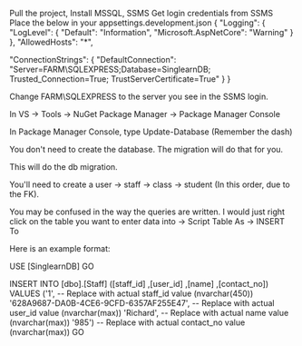 Pull the project, Install MSSQL, SSMS Get login credentials from SSMS Place the below in your appsettings.development.json { "Logging": { "LogLevel": { "Default": "Information", "Microsoft.AspNetCore": "Warning" } }, "AllowedHosts": "*",

"ConnectionStrings": { "DefaultConnection": "Server=FARM\SQLEXPRESS;Database=SinglearnDB; Trusted_Connection=True; TrustServerCertificate=True" } }

Change FARM\SQLEXPRESS to the server you see in the SSMS login.

In VS -> Tools -> NuGet Package Manager -> Package Manager Console

In Package Manager Console, type Update-Database (Remember the dash)

You don't need to create the database. The migration will do that for you.

This will do the db migration.

You'll need to create a user -> staff -> class -> student (In this order, due to the FK).

You may be confused in the way the queries are written. I would just right click on the table you want to enter data into -> Script Table As -> INSERT To

Here is an example format:

USE [SinglearnDB]
GO

INSERT INTO [dbo].[Staff]
           ([staff_id]
           ,[user_id]
           ,[name]
           ,[contact_no])
     VALUES
           ('1', -- Replace with actual staff_id value (nvarchar(450))
           '628A9687-DA0B-4CE6-9CFD-6357AF255E47', -- Replace with actual user_id value (nvarchar(max))
           'Richard', -- Replace with actual name value (nvarchar(max))
           '985') -- Replace with actual contact_no value (nvarchar(max))
GO
